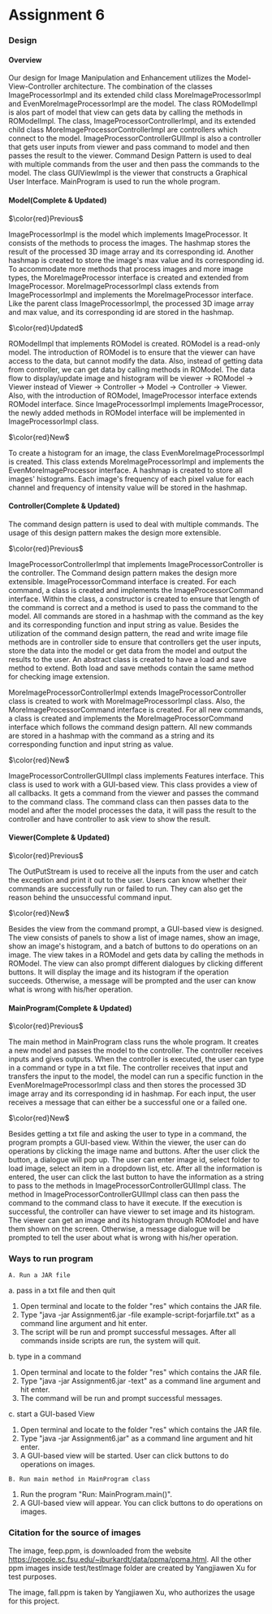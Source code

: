 # Assignment 6

### Design

#### Overview

Our design for Image Manipulation and Enhancement utilizes the Model-View-Controller architecture.
The combination of the classes ImageProcessorImpl and its extended child class MoreImageProcessorImpl and EvenMoreImageProcessorImpl 
are the model. The class ROModelImpl is alos part of model that view can gets data by calling the methods in ROModelImpl. 
The class, ImageProcessorControllerImpl, and its extended child class MoreImageProcessorControllerImpl
are controllers which connect to the model. ImageProcessorControllerGUIImpl is also a controller that gets user inputs from viewer and pass 
command to model and then passes the result to the viewer. Command Design Pattern is used to deal with multiple commands from the user and 
then pass the commands to the model. The class GUIViewImpl is the viewer that constructs a Graphical User Interface. 
MainProgram is used to run the whole program.

#### Model(Complete & Updated)

$\color{red}Previous$

ImageProcessorImpl is the model which implements ImageProcessor. It consists of the methods to process the images.
The hashmap stores the result of the processed 3D image array and its corresponding id. Another hashmap is created to store the 
image's max value and its corresponding id. To accommodate more methods that process images and more image types, 
the MoreImageProcessor interface is created and extended from ImageProcessor. MoreImageProcessorImpl 
class extends from ImageProcessorImpl and implements the MoreImageProcessor interface. Like the parent class ImageProcessorImpl, 
the processed 3D image array and max value, and its corresponding id are stored in the hashmap. 

$\color{red}Updated$

ROModelImpl that implements ROModel is created. ROModel is a read-only model. The introduction of ROModel is to ensure that 
the viewer can have access to the data, but cannot modify the data. Also, instead of getting data from controller, we can get data by calling
methods in ROModel. The data flow to display/update image and histogram will be viewer -> ROModel -> Viewer instead of Viewer -> Controller 
-> Model -> Controller -> Viewer. Also, with the introduction of ROModel, ImageProcessor interface extends ROModel interface. 
Since ImageProcessorImpl implements ImageProcessor, the newly added methods in ROModel interface will be implemented in ImageProcessorImpl class.

$\color{red}New$

To create a histogram for an image, the class EvenMoreImageProcessorImpl is created. This class extends MoreImageProcessorImpl and implements the EvenMoreImageProcessor interface. A hashmap is created to store all images' histograms. Each image's frequency of each pixel value for each channel 
and frequency of intensity value will be stored in the hashmap.


#### Controller(Complete & Updated)

The command design pattern is used to deal with multiple commands. The usage of this design pattern makes the design more extensible. 

$\color{red}Previous$

ImageProcessorControllerImpl that implements ImageProcessorController is the controller. The Command design pattern makes the design more extensible. ImageProcessorCommand interface is created. For each command, a class is created and implements the ImageProcessorCommand interface. Within the class, a constructor is created to ensure that length of the command is correct and a method is used to pass the command to the model. All commands are stored in a hashmap with the command as the key and its corresponding function and input string as value. Besides the utilization of the command design pattern, the read and write image file methods are in controller side to ensure that controllers get the user inputs, store the data into the model or get data from the model and output the results to the user. An abstract class is created to have a load and save method to extend. Both load and save methods contain the same method for checking image extension.

MoreImageProcessorControllerImpl extends ImageProcessorController class is created to work with MoreImageProcessorImpl class. 
Also, the MoreImageProcessorCommand interface is created. For all new commands, a class is created and implements the MoreImageProcessorCommand 
interface which follows the command design pattern. All new commands are stored in a hashmap with the command as a string and its 
corresponding function and input string as value.

$\color{red}New$

ImageProcessorControllerGUIImpl class implements Features interface. This class is used to work with a GUI-based view. This class provides a view of all 
callbacks. It gets a command from the viewer and passes the command to the command class. The command class can then passes data to the model and after the model processes the data, it will pass the result to the controller and have controller to ask view to show the result. 

#### Viewer(Complete & Updated)

$\color{red}Previous$

The OutPutStream is used to receive all the inputs from the user and catch the exception and print it out to the user. Users can know
whether their commands are successfully run or failed to run. They can also get the reason behind the unsuccessful command input. 

$\color{red}New$

Besides the view from the command prompt, a GUI-based view is designed. The view consists of panels to show a list of image names, show an image, 
show an image's histogram, and a batch of buttons to do operations on an image. The view takes in a ROModel and gets data by calling the 
methods in ROModel. The view can also prompt different dialogues by clicking different buttons. It will display the image and its histogram if the 
operation succeeds. Otherwise, a message will be prompted and the user can know what is wrong with his/her operation.

#### MainProgram(Complete & Updated)

$\color{red}Previous$

The main method in MainProgram class runs the whole program. It creates a new model and passes the model to the controller. The controller 
receives inputs and gives outputs. When the controller is executed, the user can type in a command or type in a txt file. 
The controller receives that input and transfers the input to the model, the model can run a specific function in the 
EvenMoreImageProcessorImpl class and then stores the processed 3D image array and its corresponding id in hashmap. 
For each input, the user receives a message that can either be a successful one or a failed one.

$\color{red}New$

Besides getting a txt file and asking the user to type in a command, the program prompts a GUI-based view. Within the viewer, the user can do operations by clicking the image name and buttons. After the user click the button, a dialogue will pop up. The user can enter image id, select folder to load image,
select an item in a dropdown list, etc. After all the information is entered, the user can click the last button to have the information as a string to pass to the methods in ImageProcessorControllerGUIImpl class. The method in ImageProcessorControllerGUIImpl class can then pass the command to the command 
class to have it execute. If the execution is successful, the controller can have viewer to set image and its histogram. The viewer can get an image and its histogram through ROModel and have them shown on the screen. Otherwise, a message dialogue will be prompted to tell the user about what is wrong with his/her operation.

### Ways to run program

```
A. Run a JAR file
```
a. pass in a txt file and then quit

1. Open terminal and locate to the folder "res" which contains the JAR file.
2. Type "java -jar Assignment6.jar -file example-script-forjarfile.txt" as a command line argument and hit enter.
3. The script will be run and prompt successful messages. After all commands inside scripts are run, the system will quit.

b. type in a command 

1. Open terminal and locate to the folder "res" which contains the JAR file.
2. Type "java -jar Assignment6.jar -text" as a command line argument and hit enter.
3. The command will be run and prompt successful messages. 

c. start a GUI-based View

1. Open terminal and locate to the folder "res" which contains the JAR file.
2. Type "java -jar Assignment6.jar" as a command line argument and hit enter.
3. A GUI-based view will be started. User can click buttons to do operations on images. 

```
B. Run main method in MainProgram class
```

1. Run the program "Run: MainProgram.main()".
2. A GUI-based view will appear. You can click buttons to do operations on images.

### Citation for the source of images

The image, feep.ppm, is downloaded from the
website https://people.sc.fsu.edu/~jburkardt/data/ppma/ppma.html. All the other ppm images inside
test/testImage folder are created by Yangjiawen Xu for test purposes.

The image, fall.ppm is taken by Yangjiawen Xu, who authorizes the usage for this project.
